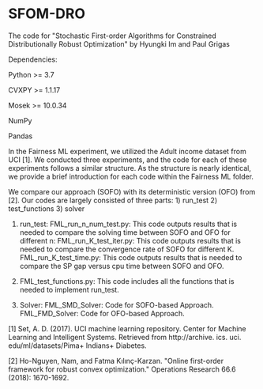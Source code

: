 # SFOM-DRO
The code for "Stochastic First-order Algorithms for Constrained Distributionally Robust Optimization" by Hyungki Im and Paul Grigas

Dependencies:

Python >= 3.7

CVXPY >= 1.1.17

Mosek >= 10.0.34

NumPy

Pandas 


In the Fairness ML experiment, we utilized the Adult income dataset from UCI [1]. We conducted three experiments, and the code for each of these experiments follows a similar structure. 
As the structure is nearly identical, we provide a brief introduction for each code within the Fairness ML folder.


We compare our approach (SOFO) with its deterministic version (OFO) from [2].
Our codes are largely consisted of three parts: 1) run_test 2) test_functions 3) solver
1) run_test: 
FML_run_n_num_test.py: This code outputs results that is needed to compare the solving time between SOFO and OFO for different n:
FML_run_K_test_iter.py: This code outputs results that is needed to compare the convergence rate of SOFO for different K.
FML_run_K_test_time.py: This code outputs results that is needed to compare the SP gap versus cpu time between SOFO and OFO.

2) FML_test_functions.py:
This code includes all the functions that is needed to implement run_test.

3) Solver:
FML_SMD_Solver: Code for SOFO-based Approach.
FML_FMD_Solver: Code for OFO-based Approach.






[1] Set, A. D. (2017). UCI machine learning repository. Center for Machine Learning and Intelligent Systems.
 Retrieved from http://archive. ics. uci. edu/ml/datasets/Pima+ Indians+ Diabetes.
 
[2] Ho-Nguyen, Nam, and Fatma Kılınç-Karzan. "Online first-order framework for robust convex optimization." Operations Research 66.6 (2018): 1670-1692.
